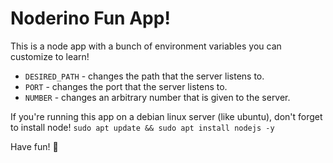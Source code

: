 # Noderino Fun App!

This is a node app with a bunch of environment variables you can customize to learn!

- `DESIRED_PATH` - changes the path that the server listens to. 
- `PORT` - changes the port that the server listens to.
- `NUMBER` - changes an arbitrary number that is given to the server.

If you're running this app on a debian linux server (like ubuntu), don't forget to install node!
`sudo apt update && sudo apt install nodejs -y`

Have fun! :rocket: